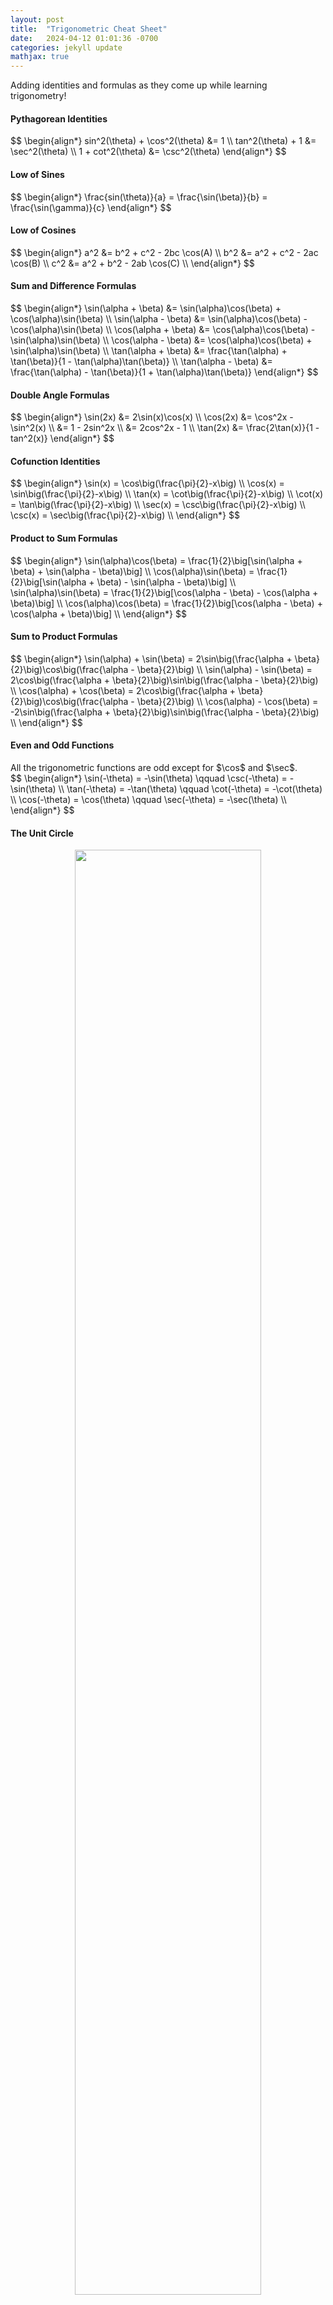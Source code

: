 ```yaml
---
layout: post
title:  "Trigonometric Cheat Sheet"
date:   2024-04-12 01:01:36 -0700
categories: jekyll update
mathjax: true
---
```

Adding identities and formulas as they come up while learning trigonometry!
<!------------------------------------------------------------------------------------>
<h4><b>Pythagorean Identities</b></h4>
<div>
$$
\begin{align*}
sin^2(\theta) + \cos^2(\theta) &= 1 \\
tan^2(\theta) + 1 &= \sec^2(\theta) \\
1 + cot^2(\theta) &= \csc^2(\theta)
\end{align*}
$$
</div>
<!------------------------------------------------------------------------------------>
<h4><b>Low of Sines</b></h4>
<div>
$$
\begin{align*}
\frac{sin(\theta)}{a} = \frac{\sin(\beta)}{b} = \frac{\sin(\gamma)}{c}
\end{align*}
$$
</div>
<!------------------------------------------------------------------------------------>
<h4><b>Low of Cosines</b></h4>
<div>
$$
\begin{align*}
a^2 &= b^2 + c^2 - 2bc \cos(A) \\
b^2 &= a^2 + c^2 - 2ac \cos(B) \\
c^2 &= a^2 + b^2 - 2ab \cos(C) \\
\end{align*}
$$
</div>
<!------------------------------------------------------------------------------------>
<h4><b>Sum and Difference Formulas</b></h4>
<div>
$$
\begin{align*}
\sin(\alpha + \beta) &= \sin(\alpha)\cos(\beta) + \cos(\alpha)\sin(\beta) \\
\sin(\alpha - \beta) &= \sin(\alpha)\cos(\beta) - \cos(\alpha)\sin(\beta) \\
\cos(\alpha + \beta) &= \cos(\alpha)\cos(\beta) - \sin(\alpha)\sin(\beta) \\
\cos(\alpha - \beta) &= \cos(\alpha)\cos(\beta) + \sin(\alpha)\sin(\beta) \\
\tan(\alpha + \beta) &= \frac{\tan(\alpha) + \tan(\beta)}{1 - \tan(\alpha)\tan(\beta)} \\
\tan(\alpha - \beta) &= \frac{\tan(\alpha) - \tan(\beta)}{1 + \tan(\alpha)\tan(\beta)}
\end{align*}
$$
</div>
<!------------------------------------------------------------------------------------>
<h4><b>Double Angle Formulas</b></h4>
<div>
$$
\begin{align*}
\sin(2x) &= 2\sin(x)\cos(x) \\
\cos(2x) &= \cos^2x - \sin^2(x) \\
&= 1 - 2sin^2x \\
&= 2cos^2x - 1 \\
\tan(2x) &= \frac{2\tan(x)}{1 - tan^2(x)}
\end{align*}
$$
</div>
<!------------------------------------------------------------------------------------>
<h4><b>Cofunction Identities</b></h4>
<div>
$$
\begin{align*}
\sin(x) = \cos\big(\frac{\pi}{2}-x\big) \\
\cos(x) = \sin\big(\frac{\pi}{2}-x\big) \\
\tan(x) = \cot\big(\frac{\pi}{2}-x\big) \\
\cot(x) = \tan\big(\frac{\pi}{2}-x\big) \\
\sec(x) = \csc\big(\frac{\pi}{2}-x\big) \\
\csc(x) = \sec\big(\frac{\pi}{2}-x\big) \\
\end{align*}
$$
</div>
<!------------------------------------------------------------------------------------>
<h4><b>Product to Sum Formulas</b></h4>
<div>
$$
\begin{align*}
\sin(\alpha)\cos(\beta) = \frac{1}{2}\big[\sin(\alpha + \beta) + \sin(\alpha - \beta)\big] \\
\cos(\alpha)\sin(\beta) = \frac{1}{2}\big[\sin(\alpha + \beta) - \sin(\alpha - \beta)\big] \\
\sin(\alpha)\sin(\beta) = \frac{1}{2}\big[\cos(\alpha - \beta) - \cos(\alpha + \beta)\big] \\
\cos(\alpha)\cos(\beta) = \frac{1}{2}\big[\cos(\alpha - \beta) + \cos(\alpha + \beta)\big] \\
\end{align*}
$$
</div>
<!------------------------------------------------------------------------------------>
<h4><b>Sum to Product Formulas</b></h4>
<div>
$$
\begin{align*}
\sin(\alpha) + \sin(\beta) = 2\sin\big(\frac{\alpha + \beta}{2}\big)\cos\big(\frac{\alpha - \beta}{2}\big)  \\
\sin(\alpha) - \sin(\beta) = 2\cos\big(\frac{\alpha + \beta}{2}\big)\sin\big(\frac{\alpha - \beta}{2}\big)  \\
\cos(\alpha) + \cos(\beta) = 2\cos\big(\frac{\alpha + \beta}{2}\big)\cos\big(\frac{\alpha - \beta}{2}\big)  \\
\cos(\alpha) - \cos(\beta) = -2\sin\big(\frac{\alpha + \beta}{2}\big)\sin\big(\frac{\alpha - \beta}{2}\big)  \\
\end{align*}
$$
</div>
<!------------------------------------------------------------------------------------>
<h4><b>Even and Odd Functions</b></h4>
All the trigonometric functions are odd except for $\cos$ and $\sec$.
<div>
$$
\begin{align*}
\sin(-\theta) = -\sin(\theta) \qquad \csc(-\theta) = -\sin(\theta) \\
\tan(-\theta) = -\tan(\theta) \qquad \cot(-\theta) = -\cot(\theta) \\
\cos(-\theta) = \cos(\theta) \qquad \sec(-\theta) = -\sec(\theta) \\
\end{align*}
$$
</div>


<!------------------------------------------------------------------------------------>
<h4><b>The Unit Circle</b></h4>
<p style="text-align:center;"><img src="{{ site.url }}/assets/math/trig/cheat-sheet/unit-circle-wikipedia.svg.png" width="77%" class="center"></p>
<br>
<br>
<!------------------------------------------------------------------------------------>
<b>References:</b>
<ul>
<li><a href="https://www.desmos.com/calculator">Math 115</a></li>
<li><a href="https://www.youtube.com/watch?v=NVhaVk4wNu8&list=PLDesaqWTN6ESsmwELdrzhcGiRhk5DjwLP&index=41">Professor Leonard</a></li>
</ul>



